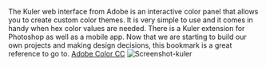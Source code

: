 The Kuler web interface from Adobe is an interactive color panel that allows you to create custom color themes. It is very simple to use and it comes in handy when hex color values are needed. There is a Kuler extension for Photoshop as well as a mobile app. Now that we are starting to build our own projects and making design decisions, this bookmark is a great reference to go to. [Adobe Color CC](https://color.adobe.com/create/color-wheel/)
![Screenshot-kuler](https://github.com/melrodbos/melrodbos.github.io/blob/journal-week-5/_drafts/Screen%20Shot%202015-06-08%20at%208.16.02%20PM.png)
